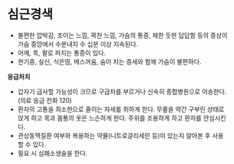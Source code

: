 # 심근경색

* 불편한 압박감, 조이는 느낌, 꽉찬 느낌, 가슴의 통증, 체한 듯한 답답함 등의 증상이 가슴 중앙에서 수분내지 수 십분 이상 지속된다.
* 어깨, 목, 팔로 퍼지는 통증이 있다.
* 현기증, 실신, 식은땀, 메스꺼움, 숨이 차는 증세와 함께 가슴이 불편하다.

**응급처치**

* 갑자기 급사할 가능성이 크므로 구급차를 부르거나 신속히 종합병원으로 이송한다.\(의료 응급 전화 120\)
* 환자의 고통을 최소한으로 줄이는 자세를 취하게 한다. 무릎을 약간 구부린 상태로 앉게 하고 목과 몸통의 옷은 느슨하게 한다. 주위를 조용하게 하고 환자를 안심시킨다.
* 관상동맥질환 여부와 복용하는 약물\(니트로글리세린 등\)이 있는지 알아본 후 사용 할 수 있다.
* 필요 시 심폐소생술을 한다.

